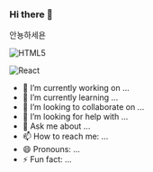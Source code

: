 ### Hi there 👋

안뇽하세욘

![HTML5](https://img.shields.io/badge/HTML5-222222?logo=HTML5)

![React](https://img.shields.io/badge/React-222222?logo=React)



- 🔭 I’m currently working on ...
- 🌱 I’m currently learning ...
- 👯 I’m looking to collaborate on ...
- 🤔 I’m looking for help with ...
- 💬 Ask me about ...
- 📫 How to reach me: ...
- 😄 Pronouns: ...
- ⚡ Fun fact: ...
